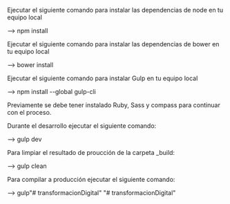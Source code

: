 
Ejecutar el siguiente comando para instalar las dependencias de node en tu equipo local

--> npm install

Ejecutar el siguiente comando para instalar las dependencias de bower en tu equipo local

--> bower install

Ejecutar el siguiente comando para instalar Gulp en tu equipo local

--> npm install --global gulp-cli

Previamente se debe tener instalado Ruby, Sass y compass para continuar con el proceso.

Durante el desarrollo ejecutar el siguiente comando:

--> gulp dev

Para limpiar el resultado de proucción de la carpeta _build:

--> gulp clean

Para compilar a producción ejecutar el siguiente comando:

--> gulp"# transformacionDigital" 
"# transformacionDigital" 
